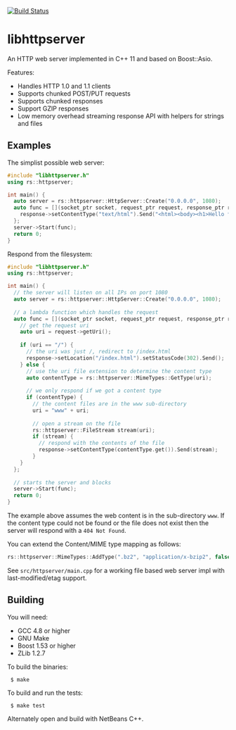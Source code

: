 [![Build Status](https://travis-ci.org/RipcordSoftware/libhttpserver.svg?branch=master)](https://travis-ci.org/RipcordSoftware/libhttpserver)

# libhttpserver
An HTTP web server implemented in C++ 11 and based on Boost::Asio.

Features:
* Handles HTTP 1.0 and 1.1 clients
* Supports chunked POST/PUT requests
* Supports chunked responses
* Support GZIP responses
* Low memory overhead streaming response API with helpers for strings and files

## Examples
The simplist possible web server:
```c++
#include "libhttpserver.h"
using rs::httpserver;

int main() {
  auto server = rs::httpserver::HttpServer::Create("0.0.0.0", 1080);
  auto func = [](socket_ptr socket, request_ptr request, response_ptr response) {
    response->setContentType("text/html").Send("<html><body><h1>Hello from libhttpserver</h1></body></html>");
  };
  server->Start(func);
  return 0;
}
```
Respond from the filesystem:
```c++
#include "libhttpserver.h"
using rs::httpserver;

int main() {
  // the server will listen on all IPs on port 1080
  auto server = rs::httpserver::HttpServer::Create("0.0.0.0", 1080);
  
  // a lambda function which handles the request
  auto func = [](socket_ptr socket, request_ptr request, response_ptr response) {
    // get the request uri
    auto uri = request->getUri();
    
    if (uri == "/") {
      // the uri was just /, redirect to /index.html
      response->setLocation("/index.html").setStatusCode(302).Send();
    } else {
      // use the uri file extension to determine the content type
      auto contentType = rs::httpserver::MimeTypes::GetType(uri);
      
      // we only respond if we got a content type
      if (contentType) {
        // the content files are in the www sub-directory
        uri = "www" + uri;
        
        // open a stream on the file
        rs::httpserver::FileStream stream(uri);
        if (stream) {
          // respond with the contents of the file
          response->setContentType(contentType.get()).Send(stream);
        }
    }
  };
  
  // starts the server and blocks
  server->Start(func);
  return 0;
}
```
The example above assumes the web content is in the sub-directory `www`. If the content type could not be found or the file does not exist then the server will respond with a `404 Not Found`.

You can extend the Content/MIME type mapping as follows: 
```c++
rs::httpserver::MimeTypes::AddType(".bz2", "application/x-bzip2", false);
```

See `src/httpserver/main.cpp` for a working file based web server impl with last-modified/etag support.

## Building
You will need:
* GCC 4.8 or higher
* GNU Make
* Boost 1.53 or higher
* ZLib 1.2.7

To build the binaries:
```
 $ make
```

To build and run the tests:
```
 $ make test
```

Alternately open and build with NetBeans C++.
